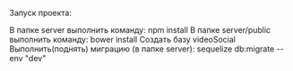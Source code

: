 Запуск проекта:

В папке server выполнить команду: npm install
В папке server/public выполнить команду: bower install
Создать базу videoSocial
Выполнить(поднять) миграцию (в папке server): sequelize db:migrate --env "dev"
